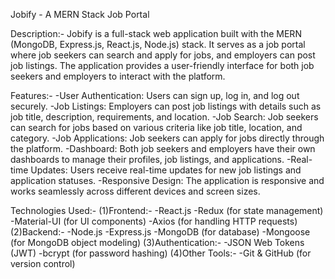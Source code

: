 Jobify - A MERN Stack Job Portal

Description:-
Jobify is a full-stack web application built with the MERN (MongoDB, Express.js, React.js, Node.js) stack. 
It serves as a job portal where job seekers can search and apply for jobs, and employers can post job listings.
The application provides a user-friendly interface for both job seekers and employers to interact with the platform.

Features:-
-User Authentication: Users can sign up, log in, and log out securely.
-Job Listings: Employers can post job listings with details such as job title, description, requirements, and location.
-Job Search: Job seekers can search for jobs based on various criteria like job title, location, and category.
-Job Applications: Job seekers can apply for jobs directly through the platform.
-Dashboard: Both job seekers and employers have their own dashboards to manage their profiles, job listings, and applications.
-Real-time Updates: Users receive real-time updates for new job listings and application statuses.
-Responsive Design: The application is responsive and works seamlessly across different devices and screen sizes.

Technologies Used:-
(1)Frontend:-
-React.js
-Redux (for state management)
-Material-UI (for UI components)
-Axios (for handling HTTP requests)
(2)Backend:-
-Node.js
-Express.js
-MongoDB (for database)
-Mongoose (for MongoDB object modeling)
(3)Authentication:-
-JSON Web Tokens (JWT)
-bcrypt (for password hashing)
(4)Other Tools:-
-Git & GitHub (for version control)
